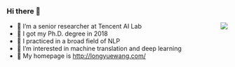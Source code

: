### Hi there 👋

<img align="right" src="https://github-readme-stats.vercel.app/api?username=longyuewangdcu&?count_private=true&show_icons=true&theme=vue" />

<!-- <img align="right" src="https://github-readme-stats.vercel.app/api/wakatime?username=longyuewangdcu&?count_private=true&show_icons=true&theme=vue" /> -->

<!--- **longyuewangdcu/longyuewangdcu** is a ✨ _special_ ✨ repository because its `README.md` (this file) appears on your GitHub profile. --->

- 🔭 I’m a senior researcher at Tencent AI Lab
- 🌱 I got my Ph.D. degree in 2018
- 👯 I practiced in a broad field of NLP
- 🤔 I’m interested in machine translation and deep learning
- 💬 My homepage is http://longyuewang.com/
<!--- 
- 📫 How to reach me: ...
- 😄 Pronouns: ...
- ⚡ Fun fact: ...
--->
